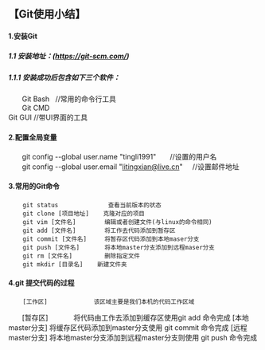 ## 【Git使用小结】

#### 1.安装Git  
##### 1.1 安装地址：(https://git-scm.com/)
##### 1.1.1 安装成功后包含如下三个软件：  
        Git Bash   //常用的命令行工具  
        Git CMD    
        Git GUI    //带UI界面的工具  
        
#### 2.配置全局变量
        git config --global user.name "tingli1991"              //设置的用户名  
        git config --global user.email "litingxian@live.cn"     //设置邮件地址  

#### 3.常用的Git命令
        git status              查看当前版本的状态
        git clone [项目地址]    克隆对应的项目
        git vim [文件名]        编辑或者创建文件(与linux的命令相同)
        git add [文件名]        将工作去代码添加到暂存区
        git commit [文件名]     将暂存区代码添加到本地maser分支
        git push [文件名]       将本地master分支添加到远程maser分支
        git rm [文件名]         删除指定文件
        git mkdir [目录名]    新建文件夹
#### 4.git 提交代码的过程
        [工作区]             该区域主要是我们本机的代码工作区域
        [暂存区]             将代码由工作去添加到缓存区使用git add 命令完成
        [本地master分支]     将缓存区代码添加到master分支使用 git commit 命令完成
        [远程master分支]     将本地master分支添加到远程master分支则使用 git push 命令完成
